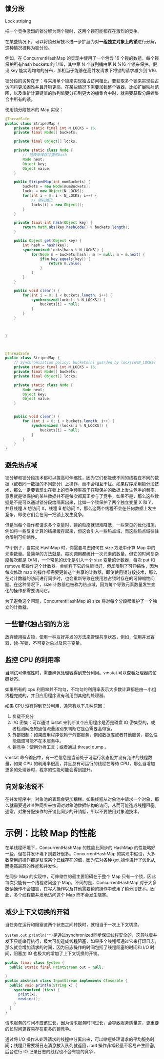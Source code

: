 ## 锁分段

Lock striping

把一个竞争激烈的锁分解为两个锁时，这两个锁可能都存在激烈的竞争。

在某些情况下，可以将锁分解技术进一步扩展为对**一组独立对象上的锁**进行分解，这种情况被称为锁分段。

例如，在 ConcurrentHashMap 的实现中使用了一个包含 16 个锁的数组，每个锁保护所有hash buckets 的 1/16，其中第 N 个散列桶由第 N %16 个锁来保护。假设 key 能实现均匀的分布，那相当于能够在高并发请求下将锁的请求减少到 1/16.

锁分段的劣势在于：与采用单个锁来实现独占访问相比，要获取多个锁来实现独占访问将更加困难并且开销更高，在某些情况下需要加锁整个容器，比如扩展映射范围，以及重新计算键值的散列值要分布到更大的桶集合中时，就需要获取分段锁集合中所有的锁。

使用锁分段技术的 Map 实现：

```java
@ThreadSafe
public class StripedMap {
    private static final int N_LOCKS = 16;
    private final Node[] buckets;

    private final Object[] locks;

    private static class Node {
        // 链表来保存冲突的hash
        Node next;
        Object key;
        Object value;
    }

    public StripedMap(int numBuckets) {
        buckets = new Node[numBuckets];
        locks = new Object[N_LOCKS];
        for(int i = 0; i < N_LOCKS; i++) {
            // 锁初始化
            locks[i] = new Object();
        }
    }

    private final int hash(Object key) {
        return Math.abs(key.hashCode() % buckets.length);
    }

    public Object get(Object key) {
        int hash = hash(key);
        synchronized(locks[hash % N_LOCKS)) {
            for(Node m = buckets[hash]; m != null; m = m.next) {
                if(m.key.equals(key)) {
                    return m.value;
                }
            }
        }
    }

    public void clear() {
        for(int i = 0; i < buckets.length; i++) {
            synchronized(locks[i % N_LOCKS]) {
                buckets[i] = null;
            }
        }
    }
    

    
}



@ThreadSafe
public class StripedMap {
    // Synchronization policy: buckets[n] guarded by locks[n%N_LOCKS]
    private static final int N_LOCKS = 16;
    private final Node[] buckets;
    private final Object[] locks;

    private static class Node {
        Node next;
        Object key;
        Object value;
    }


    public void clear() {
        for (int i = 0; i < buckets.length; i++) {
            synchronized (locks[i % N_LOCKS]) {
                buckets[i] = null;
            }
        }
    }
}
```



## 避免热点域

锁分解和锁分段技术都可以提高可伸缩性，因为它们都能使不同的线程在不同的数据（或者同一数据的不同部分）上操作，而不会相互干扰。如果程序采用锁分段技术，那么一定要表现出在锁上的竞争频率高于在锁保护的数据上发生竞争的频率，意思就是锁保护的某些数据并不是每次都真正参与了竞争，如果不是，那么这些数据是不是可以通过锁分段给隔离出来，比如一个锁保护了两个独立变量 X 和 Y，并且线程 A 想访问 X，线程 B 想访问 Y，那么这两个线程不会在任何数据上发生竞争，即使它们会在同一把锁上发生竞争。

但是当每个操作都请求多个变量时，锁的粒度就很难降低，一些常见的优化措施，例如将一些反复计算的结果缓存起来，但这会引入一些热点域，而这些热点域往往会限制可伸缩性。

举个例子，当实现 HashMap 时，你需要考虑如何在 size 方法中计算 Map 中的元素数量。最简单的方法就是，每次调用都统计一次元素的数量，但它的时间复杂度每次都是 O(N)，一个常见的优化是引入一个 size 变量的计数器，每次 put 和 remove 都操作这个计数器。单线程下它的性能很好，但却限制了可伸缩性，因为每次修改 map 的操作都需要更新这个共享的计数器，即使使用锁分段技术，那么在对计数器的访问进行同步时，也会重新导致在使用独占锁时存在的可伸缩性问题。在这种情况下，size 计数器也被称为热点域，因为每个导致元素数量发生变化的操作都需要访问它。

为了避免这个问题，ConcurrentHashMap 的 size 将对每个分段都维护了一个独立的计数器。



## 一些替代独占锁的方法

放弃使用独占锁，使用一种友好并发的方法来管理共享状态，例如，使用并发容器，读-写锁，不可变对象以及原子变量。

## 监控 CPU 的利用率

当测试可伸缩性时，需要确保处理器得到充分利用。vmstat 可以查看处理器的忙碌状态。

如果所有的 cpu 利用率并不均匀，不均匀的利用率表示大多数计算都是由一小组线程完成的，并且应用程序没有利用到其他的处理器。

如果 CPU 没有得到充分利用，通常有以下几种原因：

1. 负载不充分
2. I/O 密集：可以通过 iostat 来判断某个应用程序是否是磁盘 IO 密集型的，或者检测网络的通信流量级别来判断它是否需要高带宽。
3. 外部限制：如果应用程序依赖于外部服务，例如数据库或者其他服务，那么性能瓶颈可能不在本服务中。
4. 锁竞争：使用分析工具；或者通过 thread dump 。



vmstat 命令输出中，有一栏信息是当前处于可运行状态但并没有允许的线程数量，如果 CPU 的利用率很高，并且总有可运行的线程在等待 CPU，那么当增加更多的处理器时，程序的性能可能会得到提升。

## 向对象池说不

在并发程序中，对象池的表现会更加糟糕。如果线程从对象池中请求一个对象，那么就需要通过某种同步来协调对对象池数据结构的访问，从而可能造成线程阻塞。通常，对象分配操作的开销比同步的开销低，所以不要使用对象池技术。

# 示例：比较 Map 的性能

在单线程环境下，ConcurrentHashMap 的性能比同步的 HashMap 的性能略好一些，但在并发环境下则要好很多。ConcurrentHashMap 的实现中假设，大多数常用的操作都是获取某个已经存在的值，因为它对各种 get 操作进行了优化从而提高最高的性能和并发性。

在同步 Map 的实现中，可伸缩性的最主要阻碍在于整个 Map 只有一个锁，因此每次只能有一个线程访问这个 Map。不同的是，ConcurrentHashMap 对于大多数读操作不会加锁，在写入操作以及其他需要锁的操作中使用了锁分段技术。因此，多个线程能并发地访问这个 Map 而不会发生阻塞。

## 减少上下文切换的开销

当任务在运行和阻塞这两个状态之间转换时，就相当于一次上下文切换。

`System.out.println("")`是通过synchronized同步保证线程安全的，这意味着并发下只能串行执行，极大可能造成线程阻塞，如果多个线程都通过它来打印日志，那么就会增加请求的时间，因为日志操作的时间包括了线程阻塞的时间和 I/O 时间，阻塞加 IO 也极大的增加了上下文切换的开销。

```java
public final class System {
  public static final PrintStream out = null;

}
public abstract class InputStream implements Closeable {
  public void println(String x) {
    synchronized (this) {
      print(x);
      newLine();
    }
  }
}
```



请求服务的时间不应该过长，因为请求服务时间过长，会导致服务质量差，更重要的长时间更容易存在更多的锁竞争。

通过将 I/O 操作从处理请求的线程中分离出来，可以缩短处理请求的平均服务时间；线程只需要将日志消息放入队列就返回，put 操作非常轻量不容易产生阻塞，后台进行 IO 记录日志的线程也不会有锁的竞争，
